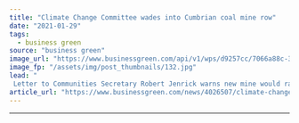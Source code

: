 ```yaml
---
title: "Climate Change Committee wades into Cumbrian coal mine row"
date: "2021-01-29"
tags: 
  - business green
source: "business green"
image_url: "https://www.businessgreen.com/api/v1/wps/d9257cc/7066a88c-3dd8-4d0e-bd21-0d6ce214683a/7/Web-Medium-Woodhouse-Colliery-CGI-3-West-Cumbria-Mining-800-497-185x114.jpg"
image_fp: "/assets/img/post_thumbnails/132.jpg"
lead: "
 Letter to Communities Secretary Robert Jenrick warns new mine would raise UK emissions and could find it has no domestic market for its coal from 2035 onwards ..."
article_url: "https://www.businessgreen.com/news/4026507/climate-change-committee-wades-cumbrian-coal-row"
---
```


---
